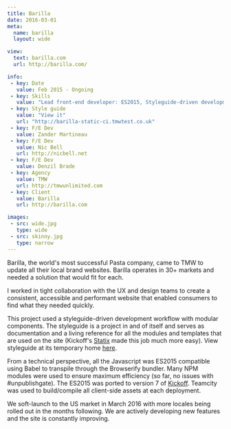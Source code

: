 ```yaml
---
title: Barilla
date: 2016-03-01
meta:
  name: barilla
  layout: wide

view:
  text: barilla.com
  url: http://barilla.com/

info:
 - key: Date
   value: Feb 2015 - Ongoing
 - key: Skills
   value: "Lead front-end developer: ES2015, Styleguide-driven development"
 - key: Style guide
   value: "View it"
   url: "http://barilla-static-ci.tmwtest.co.uk"
 - key: F/E Dev
   value: Zander Martineau
 - key: F/E Dev
   value: Nic Bell
   url: http://nicbell.net
 - key: F/E Dev
   value: Denzil Brade
 - key: Agency
   value: TMW
   url: http://tmwunlimited.com
 - key: Client
   value: Barilla
   url: http://barilla.com

images:
 - src: wide.jpg
   type: wide
 - src: skinny.jpg
   type: narrow
---
```

Barilla, the world's most successful Pasta company, came to TMW to update all their local brand websites. Barilla operates in 30+ markets and needed a solution that would fit for each.

I worked in tight collaboration with the UX and design teams to create a consistent, accessible and performant website that enabled consumers to find what they needed quickly.

This project used a styleguide-driven development workflow with modular components. The styleguide is a project in and of itself and serves as documentation and a living reference for all the modules and templates that are used on the site (Kickoff's [Statix](http://trykickoff.com/learn/statix) made this job much more easy). View styleguide at its temporary home [here](barilla-static-ci.tmwtest.co.uk).

From a technical perspective, all the Javascript was ES2015 compatible using Babel to transpile through the Browserify bundler. Many NPM modules were used to ensure maximum efficiency (so far, no issues with #unpublishgate). The ES2015 was ported to version 7 of [Kickoff](http://trykickoff.com). Teamcity was used to build/compile all client-side assets at each deployment.

We soft-launch to the US market in March 2016 with more locales being rolled out in the months following. We are actively developing new features and the site is constantly improving.
